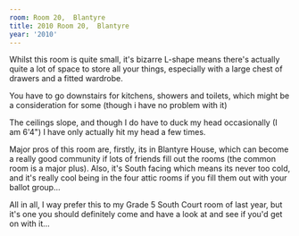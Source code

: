 ```yaml
---
room: Room 20,  Blantyre
title: 2010 Room 20,  Blantyre
year: '2010'
---
```


Whilst this room is quite small, it's bizarre L-shape means there's actually quite a lot of space to store all your things, especially with a large chest of drawers and a fitted wardrobe.

You have to go downstairs for kitchens, showers and toilets, which might be a consideration for some (though i have no problem with it)

The ceilings slope, and though I do have to duck my head occasionally (I am 6'4") I have only actually hit my head a few times.

Major pros of this room are, firstly, its in Blantyre House, which can become a really good community if lots of friends fill out the rooms (the common room is a major plus). Also, it's South facing which means its never too cold, and it's really cool being in the four attic rooms if you fill them out with your ballot group...

All in all, I way prefer this to my Grade 5 South Court room of last year, but it's one you should definitely come and have a look at and see if you'd get on with it...
